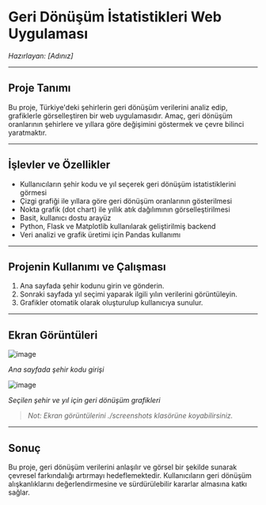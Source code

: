 # Geri Dönüşüm İstatistikleri Web Uygulaması  
*Hazırlayan: [Adınız]*

---

## Proje Tanımı  
Bu proje, Türkiye'deki şehirlerin geri dönüşüm verilerini analiz edip, grafiklerle görselleştiren bir web uygulamasıdır. Amaç, geri dönüşüm oranlarının şehirlere ve yıllara göre değişimini göstermek ve çevre bilinci yaratmaktır.  

---

## İşlevler ve Özellikler  
- Kullanıcıların şehir kodu ve yıl seçerek geri dönüşüm istatistiklerini görmesi  
- Çizgi grafiği ile yıllara göre geri dönüşüm oranlarının gösterilmesi  
- Nokta grafik (dot chart) ile yıllık atık dağılımının görselleştirilmesi  
- Basit, kullanıcı dostu arayüz  
- Python, Flask ve Matplotlib kullanılarak geliştirilmiş backend  
- Veri analizi ve grafik üretimi için Pandas kullanımı  

---

## Projenin Kullanımı ve Çalışması  
1. Ana sayfada şehir kodunu girin ve gönderin.  
2. Sonraki sayfada yıl seçimi yaparak ilgili yılın verilerini görüntüleyin.  
3. Grafikler otomatik olarak oluşturulup kullanıcıya sunulur.  

---

## Ekran Görüntüleri  
![image](https://github.com/user-attachments/assets/4642df9c-d482-4d6f-aab0-7df36b5c0c09)

*Ana sayfada şehir kodu girişi*  

![image](https://github.com/user-attachments/assets/0f227a1b-e59c-4f12-9c3a-0ec4e9b0c517)
 
*Seçilen şehir ve yıl için geri dönüşüm grafikleri*  

> *Not: Ekran görüntülerini ./screenshots klasörüne koyabilirsiniz.*  

---

## Sonuç  
Bu proje, geri dönüşüm verilerini anlaşılır ve görsel bir şekilde sunarak çevresel farkındalığı artırmayı hedeflemektedir. Kullanıcıların geri dönüşüm alışkanlıklarını değerlendirmesine ve sürdürülebilir kararlar almasına katkı sağlar.  
